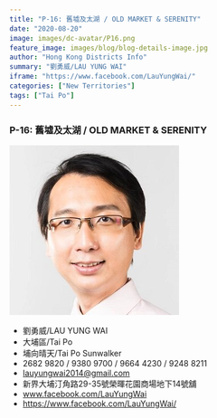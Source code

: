 ```yaml
---
title: "P-16: 舊墟及太湖 / OLD MARKET & SERENITY"
date: "2020-08-20"
image: images/dc-avatar/P16.png
feature_image: images/blog/blog-details-image.jpg
author: "Hong Kong Districts Info"
summary: "劉勇威/LAU YUNG WAI"
iframe: "https://www.facebook.com/LauYungWai/"
categories: ["New Territories"]
tags: ["Tai Po"]
---
```


### P-16: 舊墟及太湖 / OLD MARKET & SERENITY  
![](/images/dc-avatar/P16.png)  

 - 劉勇威/LAU YUNG WAI  
 - 大埔區/Tai Po  
 - 埔向晴天/Tai Po Sunwalker  
 - 2682 9820 / 9380 9700 / 9664 4230 / 9248 8211  
 - lauyungwai2014@gmail.com  
 - 新界大埔汀角路29-35號榮暉花園商場地下14號舖  
 - www.facebook.com/LauYungWai  
 - https://www.facebook.com/LauYungWai/
